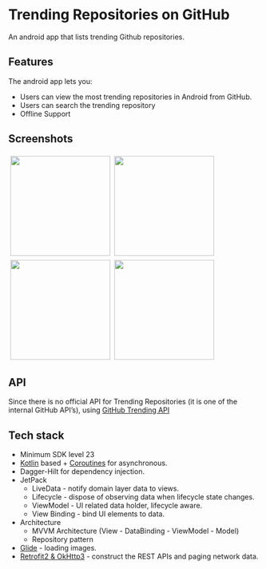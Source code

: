# Trending Repositories on GitHub

An android app that lists trending Github repositories.

## Features

The android app lets you:
- Users can view the most trending repositories in Android from GitHub.
- Users can search the trending repository
- Offline Support

## Screenshots

[<img src="https://user-images.githubusercontent.com/43132866/173200093-60f4f8e9-1555-4e91-9f17-297a87edb510.png" align="left"
width="200"
hspace="4" vspace="4">](ss1.png)
[<img src="https://user-images.githubusercontent.com/43132866/173200104-f3040d42-ca7d-4175-bd0e-74a732eb0511.png" align="center"
width="200"
hspace="4" vspace="4">](ss2.png)
[<img src="https://user-images.githubusercontent.com/43132866/173200117-4a08db90-08db-45a9-a3e4-102ae1977366.png" align="left"
width="200"
hspace="4" vspace="4">](ss3.png)
[<img src="https://user-images.githubusercontent.com/43132866/173200127-7394b344-e67c-458d-9bf1-184d420cbf1e.png" align="center"
width="200"
hspace="4" vspace="4">](ss4.png)

## API
Since there is no official API for Trending Repositories (it is one of the internal GitHub API’s), using [GitHub Trending API](https://github-trending-api-wonder.herokuapp.com/)

## Tech stack
- Minimum SDK level 23
- [Kotlin](https://kotlinlang.org/) based + [Coroutines](https://github.com/Kotlin/kotlinx.coroutines) for asynchronous.
- Dagger-Hilt for dependency injection.
- JetPack
    - LiveData - notify domain layer data to views.
    - Lifecycle - dispose of observing data when lifecycle state changes.
    - ViewModel - UI related data holder, lifecycle aware.
    - View Binding - bind UI elements to data.
- Architecture
    - MVVM Architecture (View - DataBinding - ViewModel - Model)
    - Repository pattern
- [Glide](https://github.com/bumptech/glide) - loading images.
- [Retrofit2 & OkHttp3](https://github.com/square/retrofit) - construct the REST APIs and paging network data.
